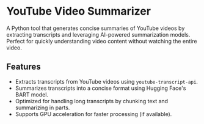 # YouTube Video Summarizer
A Python tool that generates concise summaries of YouTube videos by extracting transcripts and leveraging AI-powered summarization models. Perfect for quickly understanding video content without watching the entire video.

## Features
- Extracts transcripts from YouTube videos using `youtube-transcript-api`.
- Summarizes transcripts into a concise format using Hugging Face's BART model.
- Optimized for handling long transcripts by chunking text and summarizing in parts.
- Supports GPU acceleration for faster processing (if available).
